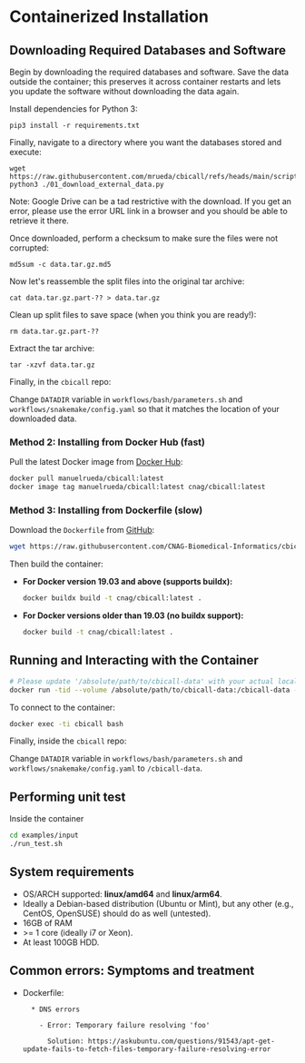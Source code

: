 # Containerized Installation

## Downloading Required Databases and Software

Begin by downloading the required databases and software. Save the data outside the container; this preserves it across container restarts and lets you update the software without downloading the data again.

Install dependencies for Python 3:

```
pip3 install -r requirements.txt
```

Finally, navigate to a directory where you want the databases stored and execute:

```
wget https://raw.githubusercontent.com/mrueda/cbicall/refs/heads/main/scripts/01_download_external_data.py
python3 ./01_download_external_data.py
```

Note: Google Drive can be a tad restrictive with the download. If you get an error, please use the error URL link in a browser and you should be able to retrieve it there.

Once downloaded, perform a checksum to make sure the files were not corrupted:

```
md5sum -c data.tar.gz.md5
```

Now let's reassemble the split files into the original tar archive:

```
cat data.tar.gz.part-?? > data.tar.gz
```

Clean up split files to save space (when you think you are ready!):

```
rm data.tar.gz.part-??
```

Extract the tar archive:

```
tar -xzvf data.tar.gz
```

Finally, in the `cbicall` repo:

Change `DATADIR` variable in `workflows/bash/parameters.sh` and `workflows/snakemake/config.yaml` so that it matches the location of your downloaded data.


### Method 2: Installing from Docker Hub (fast)

Pull the latest Docker image from [Docker Hub](https://hub.docker.com/r/manuelrueda/cbicall):

```bash
docker pull manuelrueda/cbicall:latest
docker image tag manuelrueda/cbicall:latest cnag/cbicall:latest
```

### Method 3: Installing from Dockerfile (slow)

Download the `Dockerfile` from [GitHub](https://github.com/CNAG-Biomedical-Informatics/cbicall/blob/main/Dockerfile):

```bash
wget https://raw.githubusercontent.com/CNAG-Biomedical-Informatics/cbicall/main/docker/Dockerfile
```

Then build the container:

- **For Docker version 19.03 and above (supports buildx):**

  ```bash
  docker buildx build -t cnag/cbicall:latest .
  ```

- **For Docker versions older than 19.03 (no buildx support):**

  ```bash
  docker build -t cnag/cbicall:latest .
  ```

## Running and Interacting with the Container

```bash
# Please update '/absolute/path/to/cbicall-data' with your actual local data path
docker run -tid --volume /absolute/path/to/cbicall-data:/cbicall-data -e USERNAME=root --name cbicall cnag/cbicall:latest
```

To connect to the container:

```bash
docker exec -ti cbicall bash
```

Finally, inside the `cbicall` repo:

Change `DATADIR` variable in `workflows/bash/parameters.sh` and `workflows/snakemake/config.yaml` to `/cbicall-data`.

## Performing unit test

Inside the container

```bash
cd examples/input
./run_test.sh
```

## System requirements

- OS/ARCH supported: **linux/amd64** and **linux/arm64**.
- Ideally a Debian-based distribution (Ubuntu or Mint), but any other (e.g., CentOS, OpenSUSE) should do as well (untested).
- 16GB of RAM
- \>= 1 core (ideally i7 or Xeon).
- At least 100GB HDD.

## Common errors: Symptoms and treatment

  * Dockerfile:

          * DNS errors

            - Error: Temporary failure resolving 'foo'

              Solution: https://askubuntu.com/questions/91543/apt-get-update-fails-to-fetch-files-temporary-failure-resolving-error
